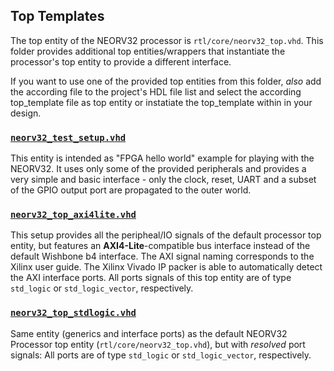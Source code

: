 ## Top Templates

The top entity of the NEORV32 processor is `rtl/core/neorv32_top.vhd`. This folder provides additional
top entities/wrappers that instantiate the processor's top entity to provide a different interface.

If you want to use one of the provided top entities from this folder, *also* add the according file to the project's
HDL file list and select the according top_template file as top entity or instatiate the top_template within in your design.


### [`neorv32_test_setup.vhd`](https://github.com/stnolting/neorv32/blob/master/rtl/top_templates/neorv32_test_setup.vhd)

This entity is intended as "FPGA hello world" example for playing with the NEORV32. It uses only some of the
provided peripherals and provides a very simple and basic interface - only the clock, reset, UART and a subset
of the GPIO output port are propagated to the outer world.


### [`neorv32_top_axi4lite.vhd`](https://github.com/stnolting/neorv32/blob/master/rtl/top_templates/neorv32_top_axi4lite)

This setup provides all the peripheal/IO signals of the default processor top entity, but features an **AXI4-Lite**-compatible bus interface
instead of the default Wishbone b4 interface. The AXI signal naming corresponds to the Xilinx user guide. The Xilinx Vivado IP packer
is able to automatically detect the AXI interface ports. All ports signals of this top entity are of type `std_logic` or `std_logic_vector`, respectively.


### [`neorv32_top_stdlogic.vhd`](https://github.com/stnolting/neorv32/blob/master/rtl/top_templates/neorv32_top_stdlogic.vhd)

Same entity (generics and interface ports) as the default NEORV32 Processor top entity (`rtl/core/neorv32_top.vhd`),
but with _resolved_ port signals: All ports are of type `std_logic` or `std_logic_vector`, respectively.
